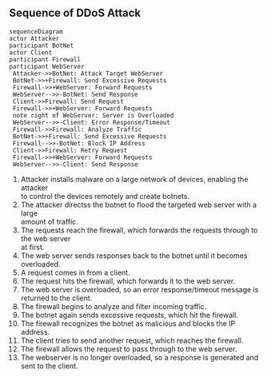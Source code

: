 ## Sequence of DDoS Attack

```mermaid
sequenceDiagram
actor Attacker
participant BotNet
actor Client
participant Firewall
participant WebServer
 Attacker->>BotNet: Attack Target WebServer
 BotNet->>+Firewall: Send Excessive Requests
 Firewall->>+WebServer: Forward Requests
 WebServer-->>-BotNet: Send Response
 Client->>Firewall: Send Request
 Firewall->>+WebServer: Forward Requests
 note right of WebServer: Server is Overloaded
 WebServer-->>-Client: Error Response/Timeout
 Firewall->>Firewall: Analyze Traffic
 BotNet->>+Firewall: Send Excessive Requests
 Firewall-->>-BotNet: Block IP Address
 Client->>Firewall: Retry Request
 Firewall->>+WebServer: Forward Requests
 WebServer-->>-Client: Send Response
 ``` 

 1. Attacker installs malware on a large network of devices, enabling the attacker  
 to control the devices remotely and create botnets.  
 2. The attacker directss the botnet to flood the targeted web server with a large  
 amount of traffic.  
 3. The requests reach the firewall, which forwards the requests through to the web server  
 at first.  
 4. The web server sends responses back to the botnet until it becomes overloaded.  
 5. A request comes in from a client.  
 6. The request hits the firewall, which forwards it to the web server.  
 7. The web server is overloaded, so an error response/timeout message is returned to the client.  
 8. The firewall begins to analyze and filter incoming traffic.  
 9. The botnet again sends excessive requests, which hit the firewall.  
 10. The firewall recognizes the botnet as malicious and blocks the IP address.  
 11. The client tries to send another request, which reaches the firewall.  
 12. The firewall allows the request to pass through to the web server.  
 13. The webserver is no longer overloaded, so a response is generated and  
 sent to the client.  
 
